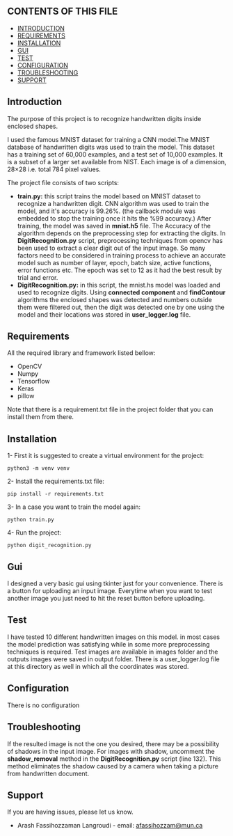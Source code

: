 CONTENTS OF THIS FILE
---------------------

 * [INTRODUCTION](#Introduction)
 * [REQUIREMENTS](#Requirements)
 * [INSTALLATION](#Installation)
 * [GUI](#Gui)
 * [TEST](#Test)
 * [CONFIGURATION](#Configuration)
 * [TROUBLESHOOTING](#Troubleshooting)
 * [SUPPORT](#Support)



Introduction
------------
The purpose of this project is to recognize handwritten digits inside
enclosed shapes.

I used the famous MNIST dataset for training a CNN
model.The MNIST database of handwritten digits was used to train the model.
This dataset has a training set of 60,000 examples, and a test set of 10,000
examples. It is a subset of a larger set available from NIST. 
Each image is of a dimension, 28×28 i.e. total 784 pixel values.


The project file consists of two scripts:
* **train.py:** this script trains the model based on MNIST dataset to 
  recognize a handwritten digit. CNN algorithm was used to train the model,
  and it's accuracy is 99.26%. (the callback module was embedded to stop the training once it hits the %99 accuracy.)
  After training, the model was saved in **mnist.h5** file. The Accuracy of the algorithm depends on the preprocessing step for extracting the digits. In **DigitRecognition.py** script, preprocessing techniques from opencv
  has been used to extract a clear digit out of the input image.
  So many factors need to be considered in training process to achieve an accurate model such as number of layer, epoch, batch size, active functions, error functions etc. The epoch was set to 12 as it had the best result by trial and error.
* **DigitRecognition.py:** in this script, the mnist.hs model was loaded
  and used to recognize digits. Using **connected component** and
  **findContour** algorithms the enclosed shapes was detected and numbers 
  outside them were filtered out, then the digit was detected one by one using the model and their locations was stored in **user_logger.log** file. 
  
Requirements
------------
All the required library and framework listed bellow:
* OpenCV
* Numpy
* Tensorflow
* Keras
* pillow

Note that there is a requirement.txt file in the project folder that you can install them from there.



Installation
------------
1- First it is suggested to create a virtual environment for the project:

    python3 -m venv venv

2- Install the requirements.txt file:

    pip install -r requirements.txt

3- In a case you want to train the model again: 

    python train.py

4- Run the project:

    python digit_recognition.py

Gui
-------------
I designed a very basic gui using tkinter just for your convenience.
There is a button for uploading an input image. Everytime when you want to test another image you just need to hit the reset button before uploading.


Test
-------------
I have tested 10 different handwritten images on this model. in most cases the model prediction was satisfying while in some more preprocessing techniques is required. 
Test images are available in images folder and the outputs images were saved in output folder.
There is a user_logger.log file at this directory as well in which all the coordinates was stored.


Configuration
-------------

There is no configuration

Troubleshooting
-----------

If the resulted image is not the one you desired, there may be a possibility
of shadows in the input image. For images with shadow, uncomment the 
**shadow_removal** method in the **DigitRecognition.py** script (line 132).
This method eliminates the shadow caused by a camera when taking a picture
from handwritten document.


Support
-----------

If you are having issues, please let us know.
* Arash Fassihozzaman Langroudi - email: afassihozzam@mun.ca

